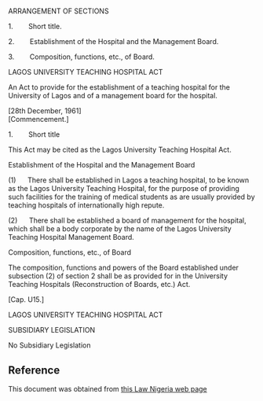 # 

ARRANGEMENT OF SECTIONS

1.        Short title.

2.        Establishment of the Hospital and the Management Board.

3.        Composition, functions, etc., of Board.

LAGOS UNIVERSITY TEACHING HOSPITAL ACT

An Act to provide for the establishment of a teaching hospital for the University of Lagos and of a management board for the hospital.

[28th December, 1961]                                                              [Commencement.]

1.        Short title

This Act may be cited as the Lagos University Teaching Hospital Act.

Establishment of the Hospital and the Management Board

(1)      There shall be established in Lagos a teaching hospital, to be known as the Lagos University Teaching Hospital, for the purpose of providing such facilities for the training of medical students as are usually provided by teaching hospitals of internationally high repute.

(2)      There shall be established a board of management for the hospital, which shall be a body corporate by the name of the Lagos University Teaching Hospital Management Board.

Composition, functions, etc., of Board

The composition, functions and powers of the Board established under subsection (2) of section 2 shall be as provided for in the University Teaching Hospitals (Reconstruction of Boards, etc.) Act.

[Cap. U15.]

LAGOS UNIVERSITY TEACHING HOSPITAL ACT

SUBSIDIARY LEGISLATION

No Subsidiary Legislation

## Reference

This document was obtained from [this Law Nigeria web page](http://www.lawnigeria.com/LFN/L/Lagos-University-Teaching-Hospital-Act.php)